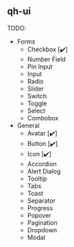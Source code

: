 ## qh-ui

TODO:
- Forms
  - Checkbox [✔️]
  - Number Field
  - Pin Input
  - Input
  - Radio
  - Slider
  - Switch
  - Toggle
  - Select
  - Combobox
- General
  - Avatar [✔️]
  - Button [✔️]
  - Icon [✔️]
  - Accordion
  - Alert Dialog
  - Tooltip
  - Tabs
  - Toast
  - Separator
  - Progress
  - Popover
  - Pagination
  - Dropdown
  - Modal
